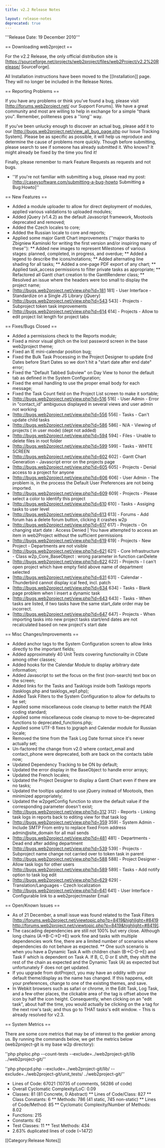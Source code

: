 ```yaml
---
title: v2.2 Release Notes

layout: release-notes
deprecated: true
---
```


'''Release Date: 19 December 2010'''

== Downloading web2project ==

For the v2.2 Release, the only official distribution site is [https://sourceforge.net/projects/web2project/files/web2Project/v2.2%20Release/ SourceForge].

All Installation instructions  have been moved to the [[Installation]] page. They will no longer be included in the Release Notes.

== Reporting Problems ==

If you have any problems or think you've found a bug, please visit [http://forums.web2project.net/ our Support Forums]. We have a great community and most are willing to help in exchange for a simple "thank you". Remember, politeness goes a ''long'' way.

If you've been unlucky enough to discover an actual bug, please add it to our [http://bugs.web2project.net/view_all_bug_page.php our Issue Tracking System]. Please be as specific as possible, it will help us reproduce and determine the cause of problems more quickly. Though before submitting, please search to see if someone has already submitted it. Who knows? It might already be fixed by the time you find it!

Finally, please remember to mark Feature Requests as requests and not bugs.

*  ''If you're not familiar with submitting a bug, please read my post: [http://caseysoftware.com/submitting-a-bug-howto Submitting a Bug:Howto]''

== New Features ==

*  Added a module uploader to allow for direct deployment of modules, applied various validations to uploaded modules;
*  Added jQuery (v1.4.2) as the default Javascript framework, Mootools deprecated and removed;
*  Added the Czech locales to core;
*  Added the Russian locale to core and reports;
*  Applied some major Gantt Chart improvements (''major thanks to Zbigniew Kaminski for writing the first version and/or inspiring many of these''):
**  Added new images to represent Milestones of various stages: planned, completed, in progress, and overdue;
**  Added a legend to describe the icons/notations;
**  Added alternating line shading for all tasks;
**  Added a one-page PDF export of any chart;
**  Applied task_access permissions to filter private tasks as appropriate;
**  Refactored all Gantt chart creation to the GanttRenderer class;
**  Resolved an issue where the headers were too small to display the project name;
*  [http://bugs.web2project.net/view.php?id=181 181] - User Interface - Standardize on a Single JS Library (jQuery)
*  [http://bugs.web2project.net/view.php?id=543 543] - Projects - Subproject token task improvements
*  [http://bugs.web2project.net/view.php?id=614 614] - Projects - Allow to edit project list length for project tabs

== Fixes/Bugs Closed ==

*  Added a permissions check to the Reports module;
*  Fixed a minor visual glitch on the lost password screen in the base web2project theme;
*  Fixed an IE mini-calendar position bug;
*  Fixed the Bulk Task Processing in the Project Designer to update End Dates before Start Dates so we don't hit a "start date after end date" error;
*  Fixed the "Default Tabbed Subview" on Day View to honor the default tab as defined in the System Configuration;
*  Fixed the email handling to use the proper email body for each message;
*  Fixed the Task Count field on the Project List screen to make it sortable;
*  [http://bugs.web2project.net/view.php?id=516 516] - User Admin - Error in "contact_id" ambiguous displayed in several views and user admin not working
*  [http://bugs.web2project.net/view.php?id=556 556] - Tasks - Can't update child tasks
*  [http://bugs.web2project.net/view.php?id=586 586] - N/A - Viewing of projects ( in user mode) (dept not added)
*  [http://bugs.web2project.net/view.php?id=594 594] - Files - Unable to delete files in root folder
*  [http://bugs.web2project.net/view.php?id=599 599] - Tasks - WHITE SCREEN
*  [http://bugs.web2project.net/view.php?id=602 602] - Gantt Chart Generation - Javascript error on the projects page
*  [http://bugs.web2project.net/view.php?id=605 605] - Projects	- Denial access to a project for anyone
*  [http://bugs.web2project.net/view.php?id=606 606] - User Admin - The problem is, in the process the Default User Preferences are not being imported.
*  [http://bugs.web2project.net/view.php?id=609 609] - Projects - Please select a color to identify this project
*  [http://bugs.web2project.net/view.php?id=610 610] - Tasks - Assiging tasks to user level
*  [http://bugs.web2project.net/view.php?id=613 613] - Forums - Add forum has a delete forum button, clicking it crashes w2p
*  [http://bugs.web2project.net/view.php?id=617 617] - Projects - On changing start date : Access Denied | You have attempted to access an item in web2Project without the sufficient permissions
*  [http://bugs.web2project.net/view.php?id=619 619] - Projects - New Project - Departments are not visible
*  [http://bugs.web2project.net/view.php?id=621 621] - Core Infrastructure - Class w2p_Core_BaseObject : wrong parameter in function canDelete
*  [http://bugs.web2project.net/view.php?id=622 622] - Projects - I can't open project which have empty field above name of department selected
*  [http://bugs.web2project.net/view.php?id=631 631] - Calendar - Thunderbird cannot display ical feed, incl. patch
*  [http://bugs.web2project.net/view.php?id=634 634] - Tasks - Blank page problem when I insert a dynamic task
*  [http://bugs.web2project.net/view.php?id=643 643] - Tasks - When tasks are listed, if two tasks have the same start_date order may be incorrect.
*  [http://bugs.web2project.net/view.php?id=647 647] - Projects - When importing tasks into new project tasks start/end dates are not recalculated based on new project's start date

== Misc Changes/Improvements ==

*  Added anchor tags to the System Configuration screen to allow links directly to the important fields;
*  Added approximately 40 Unit Tests covering functionality in CDate among other classes;
*  Added hooks for the Calendar Module to display arbitrary date information;
*  Added Javascript to set the focus on the first (non-search) text box on the screen;
*  Added links for the Tasks and Tasklogs inside both Tasklogs reports (tasklogs.php and tasklogs_wp1.php);
*  Added Task Filters to the System Configuration to allow for defaults to be set;
*  Applied some miscellaneous code cleanup to better match the PEAR coding standard;
*  Applied some miscellaneous code cleanup to move to-be-deprecated functions to deprecated_functions.php;
*  Applied some UTF-8 fixes to jpgraph and Calendar module for Russian locale;
*  Removed the time from the Task Log Date format since it's never actually set;
*  Un-factored the change from v2.0 where contact_email and contact_phone were deprecated, both are back on the contacts table now;
*  Updated Dependency Tracking to be ON by default;
*  Updated the error display in the BaseObject to handle error arrays;
*  Updated the French locales;
*  Updated the Project Designer to display a Gantt Chart even if there are no tasks;
*  Updated the tooltips updated to use jQuery instead of Mootools, then minimized appropriately;
*  Updated the w2pgetConfig function to store the default value if the corresponding parameter doesn't exist;
*  [http://bugs.web2project.net/view.php?id=312 312] - Reports - Linking task logs in reports back to editing view for that task log
*  [http://bugs.web2project.net/view.php?id=359 359] - System Admin - Include SMTP From entry to replace fixed From address admin@site_domain for all mail sends
*  [http://bugs.web2project.net/view.php?id=481 481] - Departments - Dead end after adding department
*  [http://bugs.web2project.net/view.php?id=539 539] - Projects - Subproject name change not carried over to token task in parent
*  [http://bugs.web2project.net/view.php?id=588 588] - Project Designer - Allow task logs for other users
*  [http://bugs.web2project.net/view.php?id=589 589] - Tasks - Add notify option to task log edit
*  [http://bugs.web2project.net/view.php?id=629 629] - Translation/Languages - Czech localization
*  [http://bugs.web2project.net/view.php?id=641 641] - User Interface - Configurable link to a web2projectmaster Email

== Open/Known Issues ==

*  As of 21 December, a small issue was found related to the Task Filters [http://forums.web2project.net/viewtopic.php?p=8419&highlight=#8419 http://forums.web2project.net/viewtopic.php?p=8419&highlight=#8419].
*  The cascading dependencies are still not 100% but very close.  Although long chains (A->B-C->D->E) work fine and tasks with multiple dependencies work fine, there are a limited number of scenarios where dependencies do not behave as expected.
**  One such scenario is when you have a Dynamic Task A with children chain (B->C-D->E) and Task F which is dependent on Task A.  If B, C, D or E shift, they shift the rest of the chain as expected and the Dynamic Task (A) as expected but unfortunately F does not get updated.
*  If you upgrade from dotProject, you may have an oddity with your default theme/display as the name has changed.  If this happens, edit your preferences, change to one of the existing themes, and save.
*  In Webkit browsers such as safari or chrome, in the Edit Task, Log Task, and a few other places, the clickable area of the tag is offset above the icon by half the icon height. Consequently, when clicking on an "edit task", about half the time, you would actually be clicking on the a tag for the next row's task; and thus go to THAT tasks's edit window. - This is already resolved for v2.3.

== System Metrics ==

There are some core metrics that may be of interest to the geekier among us. By running the commands below, we get the metrics below (web2project-git is my base w2p directory):

''php phploc.php --count-tests --exclude=../web2project-git/lib ../web2project-git/''

''php phpcpd.php --exclude=../web2project-git/lib/ --exclude=../web2project-git/unit_tests/ ../web2project-git/''


*  Lines of Code: 67021 (10735 of comments, 56286 of code)
*  Overall Cyclomatic Complexity/LoC: 0.09
*  Classes: 81 (81 Concrete, 0 Abstract)
**  Lines of Code/Class: 827
**  Class Constants: 6
**  Methods: 786 (41 static, 745 non-static)
**  Lines of Code/Method: 85
**  Cyclomatic Complexity/Number of Methods: 8.02
*  Functions: 215
*  Constants: 62
* Test Classes: 11
**  Test Methods: 434
*  2.63% duplicated lines of code (~1472)

[[Category:Release Notes]]
